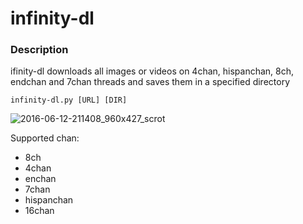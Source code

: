 # infinity-dl
### Description
ifinity-dl downloads all images or videos on 4chan, hispanchan, 8ch, endchan and 7chan threads and saves them in a specified directory
```
infinity-dl.py [URL] [DIR]
```
![2016-06-12-211408_960x427_scrot](https://cloud.githubusercontent.com/assets/7110233/15993202/eb3114a2-30e6-11e6-9fd7-a29c7762813a.png)

Supported chan:

* 8ch
* 4chan
* enchan
* 7chan
* hispanchan
* 16chan
